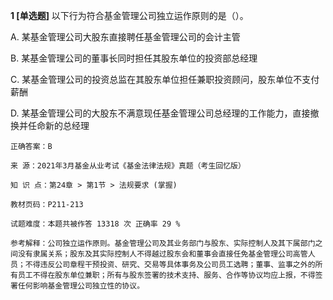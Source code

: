 **1 [单选题]** 以下行为符合基金管理公司独立运作原则的是（）。

A. 某基金管理公司大股东直接聘任基金管理公司的会计主管

B. 某基金管理公司的董事长同时担任其股东单位的投资部总经理

C. 某基金管理公司的投资总监在其股东单位担任兼职投资顾问，股东单位不支付薪酬

D. 某基金管理公司的大股东不满意现任基金管理公司总经理的工作能力，直接撤换并任命新的总经理

```
正确答案：B

来 源：2021年3月基金从业考试《基金法律法规》真题（考生回忆版）

知 识 点：第24章 > 第1节 > 法规要求 (掌握)

教材页码：P211-213

试题难度：本题共被作答 13318 次 正确率 29 %

参考解释：公司独立运作原则。基金管理公司及其业务部门与股东、实际控制人及其下属部门之间没有隶属关系；股东及其实际控制人不得越过股东会和董事会直接任免基金管理公司高管人员；不得违反公司章程干预投资、研究、交易等具体事务及公司员工选聘；董事、监事之外的所有员工不得在股东单位兼职；所有与股东签署的技术支持、服务、合作等协议均应上报，不得签署任何影响基金管理公司独立性的协议。
```

